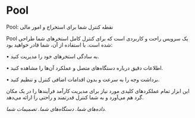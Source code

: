 # Pool

Pool: نقطه کنترل شما برای استخراج و امور مالی

Pool یک سرویس راحت و کاربردی است که برای کنترل کامل استخرهای شما طراحی شده است. با استفاده از آن، شما قادر خواهید بود:

• به سادگی استخرهای خود را مدیریت کنید.

• اطلاعات دقیق درباره دستگاه‌های متصل و عملکرد آن‌ها را مشاهده کنید.

• برداشت وجه را به سرعت و بدون اقدامات اضافی کنترل و تنظیم کنید.

این ابزار تمام عملکردهای کلیدی مورد نیاز برای مدیریت کارآمد فرآیندها را در یک مکان گرد هم می‌آورد و به شما کنترل قدرتمند و راحتی را ارائه می‌دهد.

_داده‌های شما. دستگاه‌های شما. تصمیمات شما._
